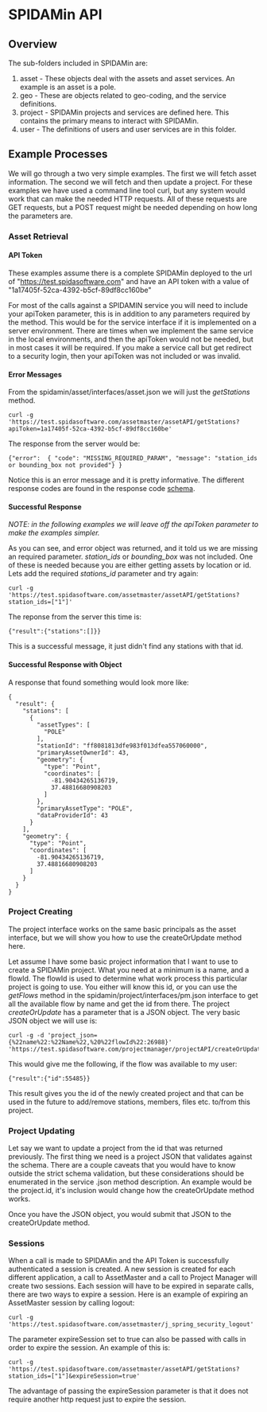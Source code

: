 SPIDAMin API
============

Overview
---------

The sub-folders included in SPIDAMin are:

1. asset - These objects deal with the assets and asset services.  An example is an asset is a pole.
1. geo - These are objects related to geo-coding, and the service definitions.
1. project - SPIDAMin projects and services are defined here. This contains the primary means to interact with SPIDAMin.
1. user - The definitions of users and user services are in this folder.  


Example Processes 
----------------

We will go through a two very simple examples.  The first we will fetch asset information. The second we will fetch and then update a project.  For these examples we have used a command line tool curl, but any system would work that can make the needed HTTP requests.  All of these requests are GET requests, but a POST request might be needed depending on how long the parameters are.

### Asset Retrieval 

#### API Token

These examples assume there is a complete SPIDAMin deployed to the url of "https://test.spidasoftware.com" and have an API token with a value of "1a17405f-52ca-4392-b5cf-89df8cc160be"

For most of the calls against a SPIDAMIN service you will need to include your apiToken parameter, this is in addition to any parameters required by the method.  This would be for the service interface if it is implemented on a server environment.  There are times when we implement the same service in the local environments, and then the apiToken would not be needed, but in most cases it will be required.  If you make a service call but get redirect to a security login, then your apiToken was not included or was invalid. 

#### Error Messages

From the spidamin/asset/interfaces/asset.json we will just the _getStations_ method.

    curl -g 'https://test.spidasoftware.com/assetmaster/assetAPI/getStations?apiToken=1a17405f-52ca-4392-b5cf-89df8cc160be'

The response from the server would be:

    {"error":  { "code": "MISSING_REQUIRED_PARAM", "message": "station_ids or bounding_box not provided"} }

Notice this is an error message and it is pretty informative.  The different response codes are found in the response code [schema](https://github.com/spidasoftware/schema/tree/master/v1/general/method_response.schema).

#### Successful Response

_NOTE: in the following examples we will leave off the apiToken parameter to make the examples simpler._

As you can see, and error object was returned, and it told us we are missing an required parameter.  _station_ids_ or _bounding_box_ was not included.  One of these is needed because you are either getting assets by location or id.  Lets add the required _stations_id_ parameter and try again:

    curl -g 'https://test.spidasoftware.com/assetmaster/assetAPI/getStations?station_ids=["1"]'

The reponse from the server this time is:

    {"result":{"stations":[]}}

This is a successful message, it just didn't find any stations with that id. 

#### Successful Response with Object

A response that found something would look more like:

    {
      "result": {
        "stations": [
          {
            "assetTypes": [
              "POLE"
            ],
            "stationId": "ff8081813dfe983f013dfea557060000",
            "primaryAssetOwnerId": 43,
            "geometry": {
              "type": "Point",
              "coordinates": [
                -81.90434265136719,
                37.48816680908203
              ]
            },
            "primaryAssetType": "POLE",
            "dataProviderId": 43
          }
        ],
        "geometry": {
          "type": "Point",
          "coordinates": [
            -81.90434265136719,
            37.48816680908203
          ]
        }
      }
    }

### Project Creating 

The project interface works on the same basic principals as the asset interface, but we will show you how to use the createOrUpdate method here.

Let assume I have some basic project information that I want to use to create a SPIDAMin project.  What you need at a minimum is a name, and a flowId.  The flowId is used to determine what work process this particular project is going to use.  You either will know this id, or you can use the _getFlows_ method in the spidamin/project/interfaces/pm.json interface to get all the available flow by name and get the id from there.  The project _createOrUpdate_ has a parameter that is a JSON object.  The very basic JSON object we will use is:

    curl -g -d 'project_json={%22name%22:%22Name%22,%20%22flowId%22:26988}' 'https://test.spidasoftware.com/projectmanager/projectAPI/createOrUpdate'

This would give me the following, if the flow was available to my user:

    {"result":{"id":55485}}

This result gives you the id of the newly created project and that can be used in the future to add/remove stations, members, files etc. to/from this project.

### Project Updating

Let say we want to update a project from the id that was returned previously.  The first thing we need is a project JSON that validates against the schema.  There are a couple caveats that you would have to know outside the strict schema validation, but these considerations should be enumerated in the service .json method description. An example would be the project.id, it's inclusion would change how the createOrUpdate method works.

Once you have the JSON object, you would submit that JSON to the createOrUpdate method.

### Sessions

When a call is made to SPIDAMin and the API Token is successfully authenticated a session is created.  A new session is created for each different application, a call to AssetMaster and a call to Project Manager will create two sessions.  Each session will have to be expired in separate calls, there are two ways to expire a session. Here is an example of expiring an AssetMaster session by calling logout:

    curl -g 'https://test.spidasoftware.com/assetmaster/j_spring_security_logout'

The parameter expireSession set to true can also be passed with calls in order to expire the session.  An example of this is:

    curl -g 'https://test.spidasoftware.com/assetmaster/assetAPI/getStations?station_ids=["1"]&expireSession=true'

The advantage of passing the expireSession parameter is that it does not require another http request just to expire the session.

